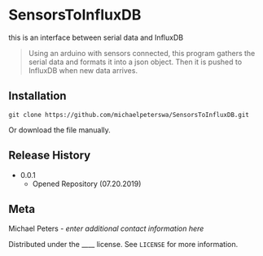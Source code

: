 # SensorsToInfluxDB
this is an interface between serial data and InfluxDB
> Using an arduino with sensors connected, this program gathers the serial data and formats it into a json object. Then it is pushed to InfluxDB when new data arrives.
## Installation
```
git clone https://github.com/michaelpeterswa/SensorsToInfluxDB.git
```
Or download the file manually.
## Release History
* 0.0.1
   * Opened Repository (07.20.2019)
## Meta
Michael Peters - *enter additional contact information here*

Distributed under the ____ license. See ``LICENSE`` for more information.